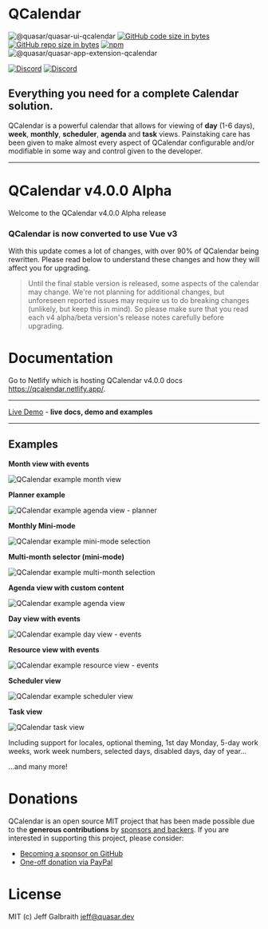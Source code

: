 QCalendar
===

![@quasar/quasar-ui-qcalendar](https://img.shields.io/npm/v/@quasar/quasar-ui-qcalendar/next?label=@quasar/quasar-ui-qcalendar@next)
[![GitHub code size in bytes](https://img.shields.io/github/languages/code-size/quasarframework/quasar-ui-qcalendar)]()
[![GitHub repo size in bytes](https://img.shields.io/github/repo-size/quasarframework/quasar-ui-qcalendar)]()
[![npm](https://img.shields.io/npm/dt/@quasar/quasar-app-extension-qcalendar)](https://www.npmjs.com/package/@quasar/quasar-app-extension-qcalendar)
![@quasar/quasar-app-extension-qcalendar](https://img.shields.io/npm/dm/@quasar/quasar-app-extension-qcalendar)

[![Discord](https://img.shields.io/badge/discord-join%20server-738ADB?style=for-the-badge&logo=discord&logoColor=738ADB)](https://chat.quasar.dev)
[![Discord](https://img.shields.io/badge/follow-@jgalbraith64-1DA1F2?style=for-the-badge&logo=twitter&logoColor=1DA1F2)](https://twitter.com/jgalbraith64)
## Everything you need for a complete Calendar solution.

QCalendar is a powerful calendar that allows for viewing of **day** (1-6 days), **week**, **monthly**, **scheduler**, **agenda** and **task** views. Painstaking care has been given to make almost every aspect of QCalendar configurable and/or modifiable in some way and control given to the developer.

---

# QCalendar v4.0.0 Alpha
Welcome to the QCalendar v4.0.0 Alpha release

### QCalendar is now converted to use Vue v3
With this update comes a lot of changes, with over 90% of QCalendar being rewritten. Please read below to understand these changes and how they will affect you for upgrading.

> Until the final stable version is released, some aspects of the calendar may change. We're not planning for additional changes, but unforeseen reported issues may require us to do breaking changes (unlikely, but keep this in mind). So please make sure that you read each v4 alpha/beta version's release notes carefully before upgrading.

# Documentation

Go to Netlify which is hosting QCalendar v4.0.0 docs https://qcalendar.netlify.app/.

---

[Live Demo](https://qcalendar.netlify.app/) - **live docs, demo and examples**

---
## Examples

**Month view with events**

![QCalendar example month view](https://raw.githubusercontent.com/quasarframework/quasar-ui-qcalendar/next/docs/public/qcalendarmonth-event-slots.png)

**Planner example**

![QCalendar example agenda view - planner](https://raw.githubusercontent.com/quasarframework/quasar-ui-qcalendar/next/docs/public/qcalendaragenda-planner.png)

**Monthly Mini-mode**

![QCalendar example mini-mode selection](https://raw.githubusercontent.com/quasarframework/quasar-ui-qcalendar/next/docs/public/qcalendarmonth-minimode-range-selection.png)

**Multi-month selector (mini-mode)**

![QCalendar example multi-month selection](https://raw.githubusercontent.com/quasarframework/quasar-ui-qcalendar/dev/demo/public/qcalendar-month-view-mini-mode-multi-month-selection.png)

**Agenda view with custom content**

![QCalendar example agenda view](https://raw.githubusercontent.com/quasarframework/quasar-ui-qcalendar/dev/demo/public/qcalendar-agenda-view.png)

**Day view with events**

![QCalendar example day view - events](https://raw.githubusercontent.com/quasarframework/quasar-ui-qcalendar/dev/demo/public/qcalendar-day-view.png)

**Resource view with events**

![QCalendar example resource view - events](https://raw.githubusercontent.com/quasarframework/quasar-ui-qcalendar/dev/demo/public/qcalendar-resource-view.png)

**Scheduler view**

![QCalendar example scheduler view](https://raw.githubusercontent.com/quasarframework/quasar-ui-qcalendar/dev/demo/public/qcalendar-scheduler-view.png)

**Task view**

![QCalendar task view](https://raw.githubusercontent.com/quasarframework/quasar-ui-qcalendar/next/docs/public/QCalendarTask.png)

Including support for locales, optional theming, 1st day Monday, 5-day work weeks, work week numbers, selected days, disabled days, day of year...

...and many more!

# Donations

QCalendar is an open source MIT project that has been made possible due to the **generous contributions** by [sponsors and backers](https://github.com/sponsors/hawkeye64). If you are interested in supporting this project, please consider:
- [Becoming a sponsor on GitHub](https://github.com/users/hawkeye64/sponsorship)
- [One-off donation via PayPal](https://paypal.me/hawkeye64)

# License

MIT (c) Jeff Galbraith <jeff@quasar.dev>
